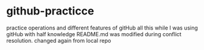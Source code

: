 # github-practicce
practice operations and different features of gitHub
all this while I was using gitHub with half knowledge
README.md was modified during conflict resolution.
changed again from local repo